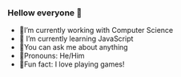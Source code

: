 ### Hellow everyone 👋


-  👻I’m currently working with Computer Science
-  👻 I’m currently learning JavaScript
-  👻You can ask me about anything
-  👻Pronouns: He/Him
-  👻Fun fact: I love playing games!
